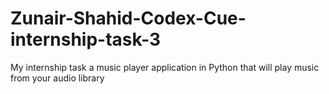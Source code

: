 # Zunair-Shahid-Codex-Cue-internship-task-3

 My internship task a music player application in Python that will play music from your audio library 
